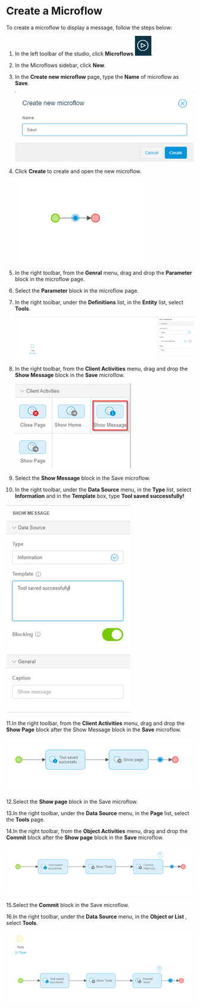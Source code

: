 # Create a Microflow

To create a microflow to display a message, follow the steps below:

1. In the left toolbar of the studio, click **Microflows** ![](22.png). 

2. In the Microflows sidebar, click **New**. 

3. In the **Create new microflow** page, type the **Name** of microflow as **Save**. 

   ![](24.png)

4. Click **Create** to create and open the new microflow. 

   ![](25.png)

5. In the right toolbar, from the **Genral** menu, drag and drop the **Parameter** block in the microflow page. 

6. Select the **Parameter** block in the microflow page. 

7. In the right toolbar, under the **Definitions** list, in the **Entity** list, select **Tools**. 

   ![](30.png)

8. In the right toolbar, from the **Client Activities** menu, drag and drop the **Show Message** block in the **Save** microflow. 

   ![](23.png)

9. Select the **Show Message** block in the Save microflow. 

10. In the right toolbar, under the **Data Source** menu, in the **Type** list, select **Information** and in the **Template** box, type **Tool saved successfully!** 

   ![](26.png)

11.In the right toolbar, from the **Client Activities** menu, drag and drop the **Show Page** block after the Show Message block in the **Save** microflow. 

   ![](28.png)

12.Select the **Show page** block in the Save microflow. 

13.In the right toolbar, under the **Data Source** menu, in the **Page** list, select the **Tools** page. 

14.In the right toolbar, from the **Object Activities** menu, drag and drop the **Commit** block after the **Show page** block in the **Save** microflow. 

   ![](29.png)

15.Select the **Commit** block in the Save microflow. 

16.In the right toolbar, under the **Data Source** menu, in the **Object or List** , select **Tools**. 

   ![](31.png)


